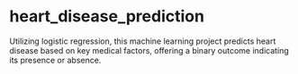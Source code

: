 # heart_disease_prediction
Utilizing logistic regression, this machine learning project predicts heart disease based on key medical factors, offering a binary outcome indicating its presence or absence.
